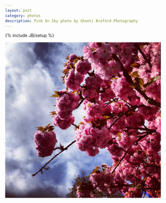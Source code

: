 ```yaml
---
layout: post
category: photos
description: Pink On Sky photo by Shanti Braford Photography
---
```

{% include JB/setup %}

<a href="/photos/flowers_and_trees_of_portland/pink_on_sky.jpg" title="Pink On Sky"><img src="/photos/flowers_and_trees_of_portland/pink_on_sky.jpg" alt="Pink On Sky" /></a>

